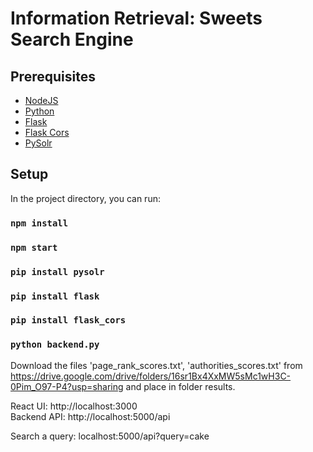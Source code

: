 # Information Retrieval: Sweets Search Engine

## Prerequisites

- [NodeJS](https://nodejs.org/)
- [Python](https://www.python.org/)
- [Flask](https://pypi.org/project/Flask/)
- [Flask Cors](https://pypi.org/project/Flask-Cors/)
- [PySolr](https://pypi.org/project/pysolr/)


## Setup

In the project directory, you can run:

### `npm install`
### `npm start`
### `pip install pysolr`
### `pip install flask`
### `pip install flask_cors`
### `python backend.py`

Download the files 'page_rank_scores.txt', 'authorities_scores.txt' from https://drive.google.com/drive/folders/16sr1Bx4XxMW5sMc1wH3C-0Pim_O97-P4?usp=sharing and place in folder results. 

React UI: http://localhost:3000 <br>
Backend API: http://localhost:5000/api <br>

Search a query: localhost:5000/api?query=cake

